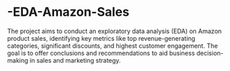 # -EDA-Amazon-Sales
The project aims to conduct an exploratory data analysis (EDA) on Amazon product sales, identifying key metrics like top revenue-generating categories, significant discounts, and highest customer engagement. The goal is to offer conclusions and recommendations to aid business decision-making in sales and marketing strategy.
